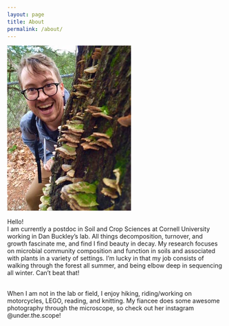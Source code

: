 ```yaml
---
layout: page
title: About
permalink: /about/
---
```



![about_pic](/images/about_pic.jpg)

Hello! 
<br>
I am currently a postdoc in Soil and Crop Sciences at Cornell University working in Dan Buckley’s lab. All things decomposition, turnover, and growth fascinate me, and find I find beauty in decay. My research focuses on microbial community composition and function in soils and associated with plants in a variety of settings. I’m lucky in that my job consists of walking through the forest all summer, and being elbow deep in sequencing all winter. Can’t beat that!
<br>
<br>
 
When I am not in the lab or field, I enjoy hiking, riding/working on motorcycles, LEGO, reading, and knitting. My fiancee does some awesome photography through the microscope, so check out her instagram @under.the.scope!

